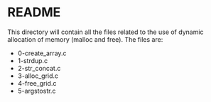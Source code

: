 # README #

This directory will contain all the files related to the use of dynamic allocation of memory (malloc and free).
The files are:

* 0-create_array.c
* 1-strdup.c
* 2-str_concat.c
* 3-alloc_grid.c
* 4-free_grid.c
* 5-argstostr.c

